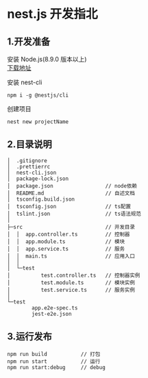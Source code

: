 # nest.js 开发指北

## 1.开发准备

安装 Node.js(8.9.0 版本以上)  
[下载地址](http://nodejs.cn/download/)

安装 nest-cli

```
npm i -g @nestjs/cli
```

创建项目

```
nest new projectName
```

## 2.目录说明

```
│  .gitignore
│  .prettierrc
│  nest-cli.json
│  package-lock.json
│  package.json			        // node依赖
│  README.md			        // 自述文档
│  tsconfig.build.json
│  tsconfig.json			    // ts配置
│  tslint.json				    // ts语法规范
│
├─src					        // 开发目录
│  │  app.controller.ts	        // 控制器
│  │  app.module.ts             // 模块
│  │  app.service.ts            // 服务
│  │  main.ts                   // 应用入口
│  │
│  └─test
│          test.controller.ts   // 控制器实例
│          test.module.ts       // 模块实例
│          test.service.ts      // 服务实例
│
└─test
        app.e2e-spec.ts
        jest-e2e.json
```

## 3.运行发布

```
npm run build           // 打包
npm run start           // 运行
npm run start:debug     // debug
```

